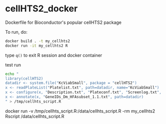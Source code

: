 # cellHTS2_docker
Dockerfile for Bioconductor's popular cellHTS2 package

To run, do:

```bash
docker build . -t my_cellhts2
docker run -it my_cellhts2 R 
```
type ```q()``` to exit R session and docker container


test run
```bash
echo "
library(cellHTS2)
datadir <- system.file("KcViabSmall", package = "cellHTS2")
x <- readPlateList("Platelist.txt", path=datadir, name="KcViabSmall")
x <- configure(x, "Description.txt", "Plateconf.txt", "Screenlog.txt", path=datadir)
x <- annotate(x, "GeneIDs_Dm_HFAsubset_1.1.txt", path=datadir)
" > /tmp/cellhts_script.R
```

docker run -v /tmp/cellhts_script.R:/data/cellhts_script.R -rm my_cellhts2 Rscript /data/cellhts_script.R 
